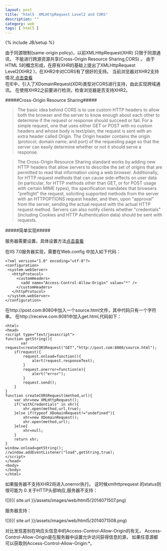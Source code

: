 ```yaml
---
layout: post
title: "html5  XMLHttpRequest Level2 and CORS"
description: ""
category: web
tags: [ html5 ]
---
```

{% include JB/setup %}

由于同源限制(same-origin policy)，以前XMLHttpRequest(XHR) 只限于同源通讯，
不能进行跨源资源共享(Cross-Origin Resource Sharing,CORS) 。
由于HTML 5的概念形成，在原有XHR的基础上提出了XMLHttpRequest Level2(XHR2 )，在XHR2中对CORS有了很好的支持。
当前浏览器对XHR2支持情况,[点击查看](http://caniuse.com/xhr2)   
在IE中，引入了XDomainRequest(XDR)类型对CORS进行支持，由此实现跨域通讯。
在使用XHR2之前要进行检测，检查浏览器是否支持XHR2。

<!-- more -->

#####Cross-Origin Resource Sharing#####

> The basic idea behind CORS is to use custom HTTP headers to allow both the browser and 
> the server to know enough about each other to determine 
> if the request or response should succeed or fail.
> For a simple request,
> one that uses either GET or POST with no custom headers and whose body is text/plain, 
> the request is sent with an extra header called Origin. The Origin header contains the origin (protocol, domain name, and port) of the requesting page so that the server can easily determine whether or not it should serve a response.

> The Cross-Origin Resource Sharing standard works by adding new HTTP headers that
>  allow servers to describe the set of origins that are permitted to read that 
>  information using a web browser.
>  Additionally, for HTTP request methods that can cause side-effects on user data 
>  (in particular, for HTTP methods other than GET, or for POST usage with certain MIME types),
>  the specification mandates that browsers "preflight" the request, 
>  soliciting supported methods from the server with an HTTPOPTIONS request header, 
>  and then, upon "approval" from the server, sending the actual request with the actual HTTP request method.  Servers can also notify clients whether "credentials" (including Cookies and HTTP Authentication data) should be sent with requests. 


#####简单实现#####

服务器需要设置，具体设置方法[点击查看](http://enable-cors.org/server.html )

在IIS 7.0服务器实现，需要在Web.config 中加入如下代码：

	<?xml version="1.0" encoding="utf-8"?>
	<configuration>
	 <system.webServer>
	   <httpProtocol>
		 <customHeaders>
		   <add name="Access-Control-Allow-Origin" value="*" />
		 </customHeaders>
	   </httpProtocol>
	 </system.webServer>
	</configuration>

在http://post.com:8080中加入一个source.html文件，其中代码只有一个字符串。
在http://receive.com:8081中加入get.html,代码如下：

	<html>
	<head>
	<script type="text/javascript">
	function getString(){
		   var request=createCORSRequest("GET","http://post.com:8080/source.html");
		if(request){
			request.onload=function(){
				alert(request.responseText);
			}
			request.onerror=function(e){
				alert("error");
			}
			request.send();
		}
	}
	function createCORSRequest(method,url){
		var xhr=new XMLHttpRequest();
		if("withCredentials" in xhr){
			xhr.open(method,url,true);
		}else if(typeof XDomainRequest!="undefined"){
			xhr=new XDomainRequest();	
			xhr.open(method,url);
		}else{
			xhr=null;
		}
		return xhr;
	}
	window.onload=getString();
	//window.addEventListener("load",getString,true);
	</script>
	</head>
	<body>
	</body>
	</html>
	
如果服务器不支持XHR2将进入onerror执行。
这时候xmlhttprequest 的status则很可能为 0.关于HTTP头部响应,服务器不支持：
 
![]({{ site.url }}/assets/images/web/html5/2014071507.png)

服务器支持：
 
 ![]({{ site.url }}/assets/images/web/html5/2014071508.png)
 
对比发现差别在响应头信息中的Access-Control-Allow-Origin的有无，
Access-Control-Allow-Origin是在服务器中设置允许访问获得信息的源，
如果任意源都可以获取则Access-Control-Allow-Origin:\*。
